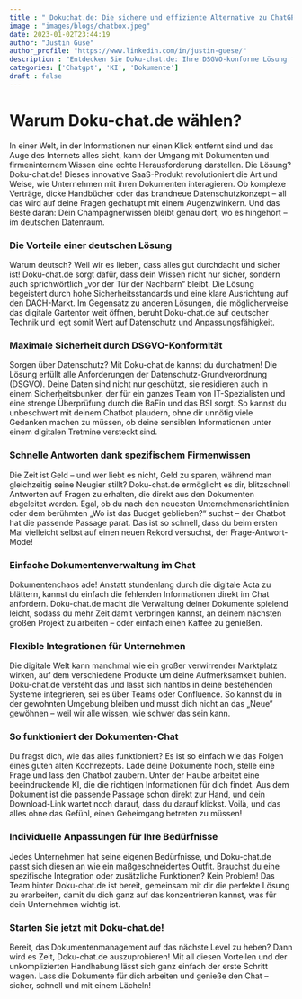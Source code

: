 ```yaml
---
title : " Dokuchat.de: Die sichere und effiziente Alternative zu ChatGPT"
image : "images/blogs/chatbox.jpeg"
date: 2023-01-02T23:44:19
author: "Justin Güse"
author_profile: "https://www.linkedin.com/in/justin-guese/"
description : "Entdecken Sie Doku-chat.de: Ihre DSGVO-konforme Lösung für die Dokumenten-interaktive Kommunikation. Stellen Sie Fragen und erhalten Sie präzise Antworten mit Quellen!"
categories: ['Chatgpt', 'KI', 'Dokumente']
draft : false
---
```


# Warum Doku-chat.de wählen?  

In einer Welt, in der Informationen nur einen Klick entfernt sind und das Auge des Internets alles sieht, kann der Umgang mit Dokumenten und firmeninternem Wissen eine echte Herausforderung darstellen. Die Lösung? Doku-chat.de! Dieses innovative SaaS-Produkt revolutioniert die Art und Weise, wie Unternehmen mit ihren Dokumenten interagieren. Ob komplexe Verträge, dicke Handbücher oder das brandneue Datenschutzkonzept – all das wird auf deine Fragen gechatupt mit einem Augenzwinkern. Und das Beste daran: Dein Champagnerwissen bleibt genau dort, wo es hingehört – im deutschen Datenraum.

### Die Vorteile einer deutschen Lösung  

Warum deutsch? Weil wir es lieben, dass alles gut durchdacht und sicher ist! Doku-chat.de sorgt dafür, dass dein Wissen nicht nur sicher, sondern auch sprichwörtlich „vor der Tür der Nachbarn“ bleibt. Die Lösung begeistert durch hohe Sicherheitsstandards und eine klare Ausrichtung auf den DACH-Markt. Im Gegensatz zu anderen Lösungen, die möglicherweise das digitale Gartentor weit öffnen, beruht Doku-chat.de auf deutscher Technik und legt somit Wert auf Datenschutz und Anpassungsfähigkeit.

### Maximale Sicherheit durch DSGVO-Konformität  

Sorgen über Datenschutz? Mit Doku-chat.de kannst du durchatmen! Die Lösung erfüllt alle Anforderungen der Datenschutz-Grundverordnung (DSGVO). Deine Daten sind nicht nur geschützt, sie residieren auch in einem Sicherheitsbunker, der für ein ganzes Team von IT-Spezialisten und eine strenge Überprüfung durch die BaFin und das BSI sorgt. So kannst du unbeschwert mit deinem Chatbot plaudern, ohne dir unnötig viele Gedanken machen zu müssen, ob deine sensiblen Informationen unter einem digitalen Tretmine versteckt sind.

### Schnelle Antworten dank spezifischem Firmenwissen  

Die Zeit ist Geld – und wer liebt es nicht, Geld zu sparen, während man gleichzeitig seine Neugier stillt? Doku-chat.de ermöglicht es dir, blitzschnell Antworten auf Fragen zu erhalten, die direkt aus den Dokumenten abgeleitet werden. Egal, ob du nach den neuesten Unternehmensrichtlinien oder dem berühmten „Wo ist das Budget geblieben?“ suchst – der Chatbot hat die passende Passage parat. Das ist so schnell, dass du beim ersten Mal vielleicht selbst auf einen neuen Rekord versuchst, der Frage-Antwort-Mode! 

### Einfache Dokumentenverwaltung im Chat  

Dokumentenchaos ade! Anstatt stundenlang durch die digitale Acta zu blättern, kannst du einfach die fehlenden Informationen direkt im Chat anfordern. Doku-chat.de macht die Verwaltung deiner Dokumente spielend leicht, sodass du mehr Zeit damit verbringen kannst, an deinem nächsten großen Projekt zu arbeiten – oder einfach einen Kaffee zu genießen. 

### Flexible Integrationen für Unternehmen  

Die digitale Welt kann manchmal wie ein großer verwirrender Marktplatz wirken, auf dem verschiedene Produkte um deine Aufmerksamkeit buhlen. Doku-chat.de versteht das und lässt sich nahtlos in deine bestehenden Systeme integrieren, sei es über Teams oder Confluence. So kannst du in der gewohnten Umgebung bleiben und musst dich nicht an das „Neue“ gewöhnen – weil wir alle wissen, wie schwer das sein kann.

### So funktioniert der Dokumenten-Chat  

Du fragst dich, wie das alles funktioniert? Es ist so einfach wie das Folgen eines guten alten Kochrezepts. Lade deine Dokumente hoch, stelle eine Frage und lass den Chatbot zaubern. Unter der Haube arbeitet eine beeindruckende KI, die die richtigen Informationen für dich findet. Aus dem Dokument ist die passende Passage schon direkt zur Hand, und dein Download-Link wartet noch darauf, dass du darauf klickst. Voilà, und das alles ohne das Gefühl, einen Geheimgang betreten zu müssen!

### Individuelle Anpassungen für Ihre Bedürfnisse  

Jedes Unternehmen hat seine eigenen Bedürfnisse, und Doku-chat.de passt sich diesen an wie ein maßgeschneidertes Outfit. Brauchst du eine spezifische Integration oder zusätzliche Funktionen? Kein Problem! Das Team hinter Doku-chat.de ist bereit, gemeinsam mit dir die perfekte Lösung zu erarbeiten, damit du dich ganz auf das konzentrieren kannst, was für dein Unternehmen wichtig ist. 

### Starten Sie jetzt mit Doku-chat.de!  

Bereit, das Dokumentenmanagement auf das nächste Level zu heben? Dann wird es Zeit, Doku-chat.de auszuprobieren! Mit all diesen Vorteilen und der unkomplizierten Handhabung lässt sich ganz einfach der erste Schritt wagen. Lass die Dokumente für dich arbeiten und genieße den Chat – sicher, schnell und mit einem Lächeln!